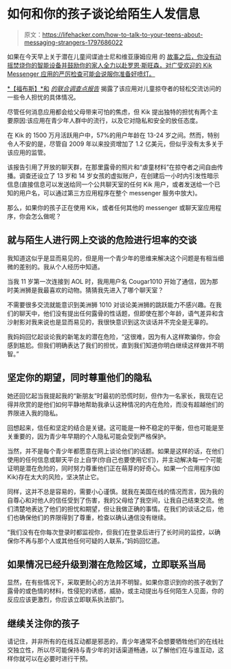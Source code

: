 # 如何和你的孩子谈论给陌生人发信息

> 原文：<https://lifehacker.com/how-to-talk-to-your-teens-about-messaging-strangers-1797686022>

如果在今天早上关于潜在儿童间谍迪士尼和维亚康姆应用 的 [故事之后，你没有动摇焚烧你的智能设备并鼓励你的家人全力以赴罗恩·斯旺森，对广受欢迎的 Kik Messenger 应用的严厉检查可能会说服你准备好喷灯。](http://lifehacker.com/stop-mickey-mouse-from-spying-on-your-kids-1797656454#_ga=2.222324377.340414407.1502113341-1066327814.1498537403) 



[*【福布斯】*和](https://www.forbes.com/sites/thomasbrewster/2017/08/03/kik-has-a-massive-child-abuse-problem/#4e332fca1a14) [*的联合调查点报告*](https://www.forbes.com/sites/thomasbrewster/2017/08/03/kik-has-a-massive-child-abuse-problem/#4e332fca1a14) 揭露了该应用对儿童掠夺者的轻松交流访问的一些令人担忧的具体情况。

尽管任何消息应用都会给父母带来可怕的焦虑，但 Kik 提出独特的担忧有两个主要原因:该应用在青少年人群中的流行，以及它对隐私和安全的放任态度。

在 Kik 的 1500 万月活跃用户中，57%的用户年龄在 13-24 岁之间。然而，特别令人不安的是，尽管自 2009 年以来投资增加了 1.2 亿美元，但似乎没有太多关于该应用的监管。

该报告引用了开放的聊天群，在那里露骨的照片和“虐童材料”在掠夺者之间自由传播。调查还设立了 13 岁和 14 岁女孩的虚拟账户，在创建后一小时内引发性暗示信息(直接信息可以发送给同一个公共聊天室的任何 Kik 用户，或者发送给一个已知的用户名，可以通过第三方应用程序在整个 messenger 服务中放大)。

那么，如果你的孩子正在使用 Kik，或者任何其他的 messenger 或聊天室应用程序，你会怎么做呢？

## 就与陌生人进行网上交谈的危险进行坦率的交谈

我知道这似乎是显而易见的，但是用一个青少年的思维来解决这个问题是有相当细微的差别的。我从个人经历中知道。

当我 11 岁第一次连接到 AOL 时，我用用户名 Cougar1010 开始了通信，因为那时美洲狮是我最喜欢的动物。猜猜我先进入了哪个聊天室？

不需要很多交流就能意识到美洲狮 1010 对谈论美洲狮的跳跃能力不感兴趣。在我们的聊天中，他们没有提出任何露骨的性话题，但即使在那个年龄，语气差异和含沙射影对我来说也是显而易见的，我很快意识到这次谈话并不完全是无辜的。

我妈妈回忆起谈论我的新笔友的潜在危险，“这很难，因为有人这样欺骗你，你会感到尴尬。但我们明确表达了我们的担忧，直到我们知道你明白继续这样做并不明智。”

## 坚定你的期望，同时尊重他们的隐私

她还回忆起当我提起我的“新朋友”时最初的恐慌时刻，但作为一名家长，我现在记得并欣赏的是他们如何平静地帮助我承认这种情况的内在危险，而没有超越他们的界限进入我的隐私。

回想起来，信任和坚定的结合是关键。这可能是一种不稳定的平衡，但也可能是至关重要的，因为青少年早期的个人隐私可能会受到严格保护。

当然，并不是每个青少年都愿意在网上谈论他们的话题。如果是这样的话，在他们使用的任何信息或聊天平台上自学(你自己也要使用它们)，并主动解决每一个可能证明是潜在危险的，同时努力尊重他们正在萌芽的好奇心。如果一个应用程序(如 Kik)存在太大的风险，坚决禁止它。

同样，这并不总是容易的，需要小心谨慎。就我在美国在线的情况而言，因为我的自尊心和对他人的信任受到了伤害，我的父母给了我空间，让我自己结束交流。他们清楚地表达了他们的担忧和期望，但让我做正确的事情。在我们的谈话之后，他们也确保他们的界限得到了尊重，检查以确认通信没有继续。

“我们没有在你每次登录时都监视你，但我们在登录后进行了长时间的监控，以确保你不再与那个人或其他任何可疑的人联系，”妈妈回忆道。

## 如果情况已经升级到潜在危险区域，立即联系当局

显然，在有些情况下，采取更耐心的方法并不明智。如果你意识到你的孩子收到了露骨的或色情的材料，性侵犯的诱惑，威胁，或主动提出与任何陌生人见面，你的反应应该更激烈，你应该立即联系执法部门。

## 继续关注你的孩子

请记住，并非所有的在线互动都是邪恶的，青少年通常不会想要牺牲他们的在线社交独立性，所以尽可能保持与青少年的对话渠道畅通，以了解他们在与谁互动，这样你就可以在必要时进行干预。